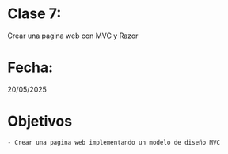 # Clase 7: 
Crear una pagina web con MVC y Razor

# Fecha: 
20/05/2025

# Objetivos
    - Crear una pagina web implementando un modelo de diseño MVC